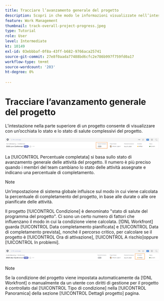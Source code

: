 ```yaml
---
title: Tracciare l’avanzamento generale del progetto
description: Scopri in che modo le informazioni visualizzate nell’intestazione del progetto possono aiutarti a monitorare l’avanzamento e lo stato generale del progetto.
feature: Work Management
thumbnail: track-overall-project-progress.jpeg
type: Tutorial
role: User
level: Intermediate
kt: 10149
exl-id: 03ebbbaf-0f8a-43ff-b682-9766aca25741
source-git-commit: 27e8f0aada77488bd6cfc2e786b997f759fd0a17
workflow-type: tm+mt
source-wordcount: '203'
ht-degree: 0%

---
```


# Tracciare l’avanzamento generale del progetto

L’intestazione nella parte superiore di un progetto consente di visualizzare con un’occhiata lo stato e lo stato di salute complessivi del progetto.

![Intestazione del progetto che mostra [!UICONTROL Percentuale completata]](assets/planner-fund-percent-complete.png)

La [!UICONTROL Percentuale completata] si basa sullo stato di avanzamento generale delle attività del progetto. Il numero è più preciso quando i membri del team cambiano lo stato delle attività assegnate e indicano una percentuale di completamento.

>[!NOTE]
>
>Un’impostazione di sistema globale influisce sul modo in cui viene calcolata la percentuale di completamento del progetto, in base alle durate o alle ore pianificate delle attività.

Il progetto [!UICONTROL Condizione] è denominato &quot;stato di salute del programma del progetto&quot;. Ci sono un certo numero di fattori che influenzano il modo in cui la condizione viene calcolata. [!DNL Workfront] guarda [!UICONTROL Data completamento pianificata] e [!UICONTROL Data di completamento prevista], nonché il percorso critico, per calcolare se il progetto è [!UICONTROL Ora di attivazione], [!UICONTROL A rischio]oppure [!UICONTROL In problemi].

![Intestazione del progetto che mostra [!UICONTROL Condizione]](assets/planner-fund-condition.png)

>[!NOTE]
>
>Se la condizione del progetto viene impostata automaticamente da [!DNL Workfront] o manualmente da un utente con diritti di gestione per il progetto è controllato dal [!UICONTROL Tipo di condizione] nella [!UICONTROL Panoramica] della sezione [!UICONTROL Dettagli progetto] pagina.

<!---
learn more urls
Project percent complete overview
Overview of project condition and condition type
--->
